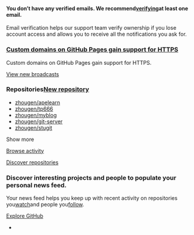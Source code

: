 #### You don’t have any verified emails. We recommend[verifying](https://github.com/settings/emails)at least one email.

Email verification helps our support team verify ownership if you lose account access and allows you to receive all the notifications you ask for.

### [Custom domains on GitHub Pages gain support for HTTPS](https://blog.github.com/2018-05-01-github-pages-custom-domains-https/)

Custom domains on GitHub Pages gain support for HTTPS.

[View new broadcasts](https://blog.github.com/broadcasts/)

### Repositories[New repository](https://github.com/new)

* [zhougen/apelearn](https://github.com/zhougen/apelearn)
* [zhougen/tp666](https://github.com/zhougen/tp666)
* [zhougen/myblog](https://github.com/zhougen/myblog)
* [zhougen/git-server](https://github.com/zhougen/git-server)
* [zhougen/stugit](https://github.com/zhougen/stugit)

Show more

[Browse activity](https://github.com/)

[Discover repositories](https://github.com/dashboard/discover)

### Discover interesting projects and people to populate your personal news feed.

Your news feed helps you keep up with recent activity on repositories you[watch](https://github.com/trending)and people you[follow](https://github.com/trending/developers).

[Explore GitHub](https://github.com/explore)

* 



